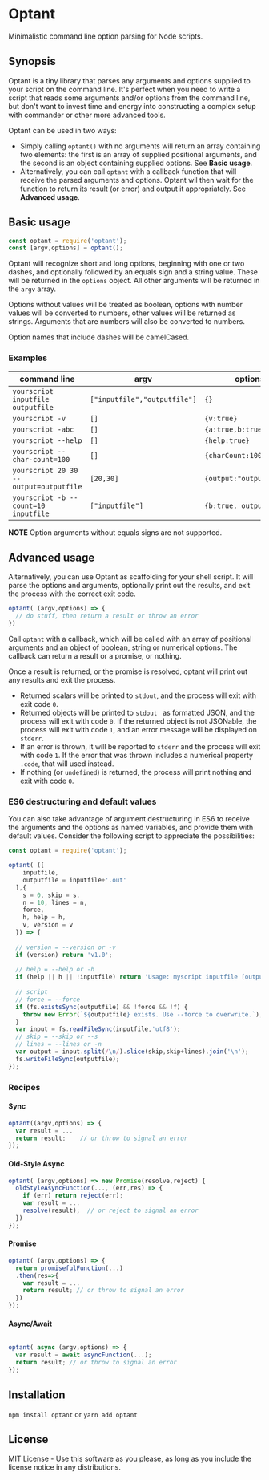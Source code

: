 # Optant

Minimalistic command line option parsing for Node scripts. 

## Synopsis

Optant is a tiny library that parses any arguments and options supplied to your script
on the command line. It's perfect when you need to write a script that reads some arguments and/or options 
from the command line, but don't want to invest time and energy into constructing a complex 
setup with commander or other more advanced tools.

Optant can be used in two ways:
* Simply calling `optant()` with no arguments will return an array containing two elements: the first is an array of
  supplied positional arguments, and the second is an object containing supplied options. See **Basic usage**.
* Alternatively, you can call `optant` with a callback function that will receive the parsed arguments and options. 
  Optant wil then wait for the function to return its result (or error) and output it appropriately. See **Advanced usage**.

## Basic usage

```javascript
const optant = require('optant');
const [argv,options] = optant();
```

Optant will recognize short and long options, beginning with one or two dashes, and optionally followed by an equals
sign and a string value. These will be returned in the `options` object. All other arguments will be 
returned in the `argv` array. 

Options without values will be treated as boolean, options with number values will be converted to numbers,
other values will be returned as strings. Arguments that are numbers will also be converted to numbers.

Option names that include dashes will be camelCased.

### Examples
| command line | argv | options |
| ------------ | ---- | ------- |
| `yourscript inputfile outputfile` | `["inputfile","outputfile"]` | `{}` |
| `yourscript -v` | `[]` | `{v:true}` | 
| `yourscript -abc` | `[]` | `{a:true,b:true,c:true}` | 
| `yourscript --help` | `[]` | `{help:true}` | 
| `yourscript --char-count=100` | `[]` | `{charCount:100}` | 
| `yourscript 20 30 --output=outputfile` | `[20,30]` | `{output:"outputfile"}` | 
| `yourscript -b --count=10 inputfile` | `["inputfile"]` | `{b:true, output:10}` | 

**NOTE** Option arguments without equals signs are not supported.

## Advanced usage

Alternatively, you can use Optant as scaffolding for your shell script. It will parse the options and arguments,
optionally print out the results, and exit the process with the correct exit code.

```javascript
optant( (argv,options) => {
  // do stuff, then return a result or throw an error
})
```

Call `optant` with a callback, which will be called with an array of positional arguments and an object of boolean, string or numerical options.
The callback can return a result or a promise, or nothing.

Once a result is returned, or the promise is resolved, optant will print out any results and exit the process. 

- Returned scalars will be printed to `stdout`, and the process will exit with exit code `0`.
- Returned objects will be printed to `stdout ` as formatted JSON, and the process will exit with code `0`. If the returned object is not JSONable, the process will exit with code `1`, and an error message will be displayed on `stderr`. 
- If an error is thrown, it will be reported to `stderr` and the process will exit with code `1`. If the error that was thrown includes a numerical property `.code`, that will used instead.
- If nothing (or `undefined`) is returned, the process will print nothing and exit with code `0`. 

### ES6 destructuring and default values

You can also take advantage of argument destructuring in ES6 to receive the arguments and the options as named
variables, and provide them with default values. Consider the following script to appreciate the possibilities:

```javascript
const optant = require('optant');

optant( ([
    inputfile, 
    outputfile = inputfile+'.out'
  ],{
    s = 0, skip = s, 
    n = 10, lines = n,
    force,
    h, help = h,
    v, version = v
  }) => {
  
  // version = --version or -v
  if (version) return 'v1.0';
  
  // help = --help or -h
  if (help || h || !inputfile) return 'Usage: myscript inputfile [outputfile] [--force] [-n|--lines=10] [-s|--skip=0]';
  
  // script
  // force = --force 
  if (fs.existsSync(outputfile) && !force && !f) {
    throw new Error(`${outputfile} exists. Use --force to overwrite.`);
  }
  var input = fs.readFileSync(inputfile,'utf8');
  // skip = --skip or --s
  // lines = --lines or -n
  var output = input.split(/\n/).slice(skip,skip+lines).join('\n');
  fs.writeFileSync(outputfile);
});
```

### Recipes


#### Sync 

```javascript
optant((argv,options) => {
  var result = ...
  return result;    // or throw to signal an error
});
```

#### Old-Style Async

```javascript
optant( (argv,options) => new Promise(resolve,reject) {
  oldStyleAsyncFunction(..., (err,res) => {
    if (err) return reject(err);
    var result = ...
    resolve(result);  // or reject to signal an error
  })
});
```

#### Promise

```javascript
optant( (argv,options) => {
  return promisefulFunction(...)
  .then(res=>{
    var result = ...
    return result; // or throw to signal an error
  })
});
```

#### Async/Await
```javascript

optant( async (argv,options) => {
  var result = await asyncFunction(...);
  return result; // or throw to signal an error
});
```

## Installation
`npm install optant` or `yarn add optant`

## License

MIT License - Use this software as you please, as long as you include the license notice in any distributions.
